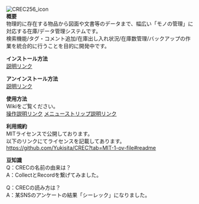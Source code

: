 ![CREC256_icon](https://github.com/Yukisita/CREC/assets/143193995/150d6a97-fec0-44d7-b02b-f2dca538d759)  
**概要**  
物理的に存在する物品から図面や文書等のデータまで、幅広い「モノの管理」に対応する在庫/データ管理システムです。  
検索機能/タグ・コメント追加/在庫出し入れ状況/在庫数管理/バックアップの作業を統合的に行うことを目的に開発中です。

**インストール方法**  
[説明リンク](https://github.com/Yukisita/CREC/wiki/2.-%E3%82%A4%E3%83%B3%E3%82%B9%E3%83%88%E3%83%BC%E3%83%AB%E3%83%BB%E3%82%A2%E3%83%B3%E3%82%A4%E3%83%B3%E3%82%B9%E3%83%88%E3%83%BC%E3%83%AB#%E3%82%A4%E3%83%B3%E3%82%B9%E3%83%88%E3%83%BC%E3%83%AB%E6%96%B9%E6%B3%95)

**アンインストール方法**  
[説明リンク](https://github.com/Yukisita/CREC/wiki/2.-%E3%82%A4%E3%83%B3%E3%82%B9%E3%83%88%E3%83%BC%E3%83%AB%E3%83%BB%E3%82%A2%E3%83%B3%E3%82%A4%E3%83%B3%E3%82%B9%E3%83%88%E3%83%BC%E3%83%AB#%E3%82%A2%E3%83%B3%E3%82%A4%E3%83%B3%E3%82%B9%E3%83%88%E3%83%BC%E3%83%AB%E6%96%B9%E6%B3%95)

**使用方法**  
Wikiをご覧ください。  
[操作説明リンク](https://github.com/Yukisita/CREC/wiki/3.-%E4%BD%BF%E7%94%A8%E6%96%B9%E6%B3%95)
[メニューストリップ説明リンク](https://github.com/Yukisita/CREC/wiki/4.-%E3%83%A1%E3%83%8B%E3%83%A5%E3%83%BC%E3%82%B9%E3%83%88%E3%83%AA%E3%83%83%E3%83%97%E8%AA%AC%E6%98%8E)

**利用規約**  
MITライセンスで公開しております。  
以下のリンクにてライセンスを記載してあります。  
<https://github.com/Yukisita/CREC?tab=MIT-1-ov-file#readme>

**豆知識**  
Q：CRECの名前の由来は？  
A：CollectとRecordを繋げてみました。  
  
Q：CRECの読み方は？  
A：某SNSのアンケートの結果「シーレック」になりました。  
